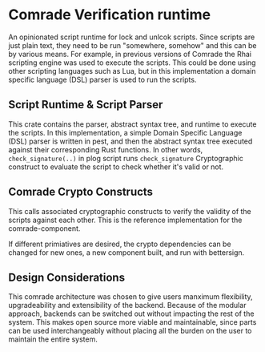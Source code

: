 # Comrade Verification runtime

An opinionated script runtime for lock and unlcok scripts. Since scripts are just plain text, they need to be run "somewhere, somehow" and this can be by various means. For example, in previous versions of Comrade the Rhai scripting engine was used to execute the scripts. This could be done using other scripting languages such as Lua, but in this implementation a domain specific language (DSL) parser is used to run the scripts.

## Script Runtime & Script Parser

This crate contains the parser, abstract syntax tree, and runtime to execute the scripts.  In this implementation, a simple Domain Specific Language (DSL) parser is written in pest, and then the abstract syntax tree executed against their corresponding Rust functions. In other words, `check_signature(..)` in plog script runs `check_signature` Cryptographic construct to evaluate the script to check whether it's valid or not.

## Comrade Crypto Constructs

This calls associated cryptographic constructs to verify the validity of the scripts against each other. This is the reference implementation for the comrade-component.

If different primiatives are desired, the crypto dependencies can be changed for new ones, a new component built, and run with bettersign.

## Design Considerations 

This comrade architecture was chosen to give users manximum flexibility, upgradeability and extensibility of the backend. Because of the modular approach, backends can be switched out without impacting the rest of the system. This makes open source more viable and maintainable, since parts can be used interchangeably without placing all the burden on the user to maintain the entire system.

